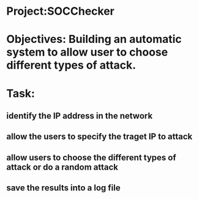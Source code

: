 # Project:SOCChecker
# Objectives: Building an automatic system to allow user to choose different types of attack.
# Task: 
## identify the IP address in the network
## allow the users to specify the traget IP to attack
## allow users to choose the different types of attack or do a random attack
## save the results into a log file
